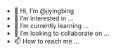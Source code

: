 - 👋 Hi, I’m @jiyingbing
- 👀 I’m interested in ...
- 🌱 I’m currently learning ...
- 💞️ I’m looking to collaborate on ...
- 📫 How to reach me ...

<!---
jiyingbing/jiyingbing is a ✨ special ✨ repository because its `README.md` (this file) appears on your GitHub profile.
You can click the Preview link to take a look at your changes.
--->
